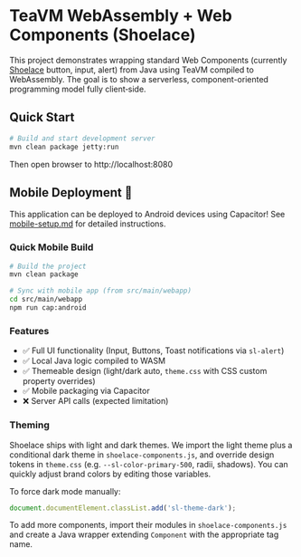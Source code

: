 # TeaVM WebAssembly + Web Components (Shoelace)

This project demonstrates wrapping standard Web Components (currently [Shoelace](https://shoelace.style/) button, input, alert) from Java using TeaVM compiled to WebAssembly. The goal is to show a serverless, component-oriented programming model fully client‑side.

## Quick Start

```bash
# Build and start development server
mvn clean package jetty:run
```

Then open browser to http://localhost:8080

## Mobile Deployment 📱

This application can be deployed to Android devices using Capacitor! See [mobile-setup.md](mobile-setup.md) for detailed instructions.

### Quick Mobile Build
```bash
# Build the project
mvn clean package

# Sync with mobile app (from src/main/webapp)
cd src/main/webapp
npm run cap:android
```

### Features
- ✅ Full UI functionality (Input, Buttons, Toast notifications via `sl-alert`)
- ✅ Local Java logic compiled to WASM
- ✅ Themeable design (light/dark auto, `theme.css` with CSS custom property overrides)
- ✅ Mobile packaging via Capacitor
- ❌ Server API calls (expected limitation)

### Theming
Shoelace ships with light and dark themes. We import the light theme plus a conditional dark theme in `shoelace-components.js`, and override design tokens in `theme.css` (e.g. `--sl-color-primary-500`, radii, shadows). You can quickly adjust brand colors by editing those variables.

To force dark mode manually:

```js
document.documentElement.classList.add('sl-theme-dark');
```

To add more components, import their modules in `shoelace-components.js` and create a Java wrapper extending `Component` with the appropriate tag name.
